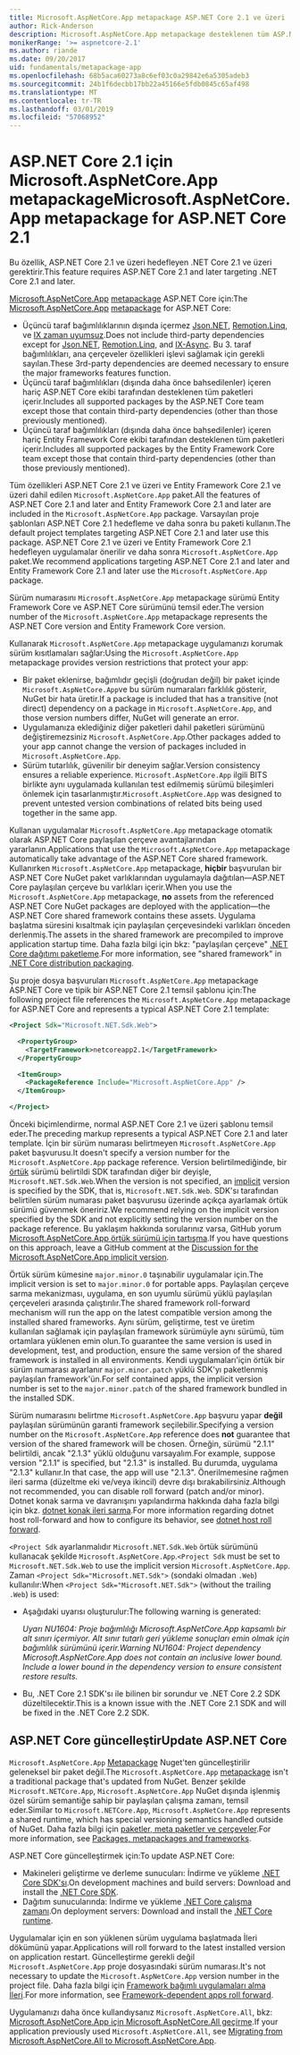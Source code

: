 ```yaml
---
title: Microsoft.AspNetCore.App metapackage ASP.NET Core 2.1 ve üzeri
author: Rick-Anderson
description: Microsoft.AspNetCore.App metapackage desteklenen tüm ASP.NET Core ve Entity Framework Core paketleri içerir.
monikerRange: '>= aspnetcore-2.1'
ms.author: riande
ms.date: 09/20/2017
uid: fundamentals/metapackage-app
ms.openlocfilehash: 68b5aca60273a8c6ef03c0a29842e6a5305adeb3
ms.sourcegitcommit: 24b1f6decbb17bb22a45166e5fdb0845c65af498
ms.translationtype: MT
ms.contentlocale: tr-TR
ms.lasthandoff: 03/01/2019
ms.locfileid: "57068952"
---
```

# <a name="microsoftaspnetcoreapp-metapackage-for-aspnet-core-21"></a><span data-ttu-id="9d610-103">ASP.NET Core 2.1 için Microsoft.AspNetCore.App metapackage</span><span class="sxs-lookup"><span data-stu-id="9d610-103">Microsoft.AspNetCore.App metapackage for ASP.NET Core 2.1</span></span>

<span data-ttu-id="9d610-104">Bu özellik, ASP.NET Core 2.1 ve üzeri hedefleyen .NET Core 2.1 ve üzeri gerektirir.</span><span class="sxs-lookup"><span data-stu-id="9d610-104">This feature requires ASP.NET Core 2.1 and later targeting .NET Core 2.1 and later.</span></span>

<span data-ttu-id="9d610-105">[Microsoft.AspNetCore.App](https://www.nuget.org/packages/Microsoft.AspNetCore.App) [metapackage](/dotnet/core/packages#metapackages) ASP.NET Core için:</span><span class="sxs-lookup"><span data-stu-id="9d610-105">The [Microsoft.AspNetCore.App](https://www.nuget.org/packages/Microsoft.AspNetCore.App) [metapackage](/dotnet/core/packages#metapackages) for ASP.NET Core:</span></span>

* <span data-ttu-id="9d610-106">Üçüncü taraf bağımlılıklarının dışında içermez [Json.NET](https://www.nuget.org/packages/Newtonsoft.Json/), [Remotion.Linq](https://www.nuget.org/packages/Remotion.Linq/), ve [IX zaman uyumsuz](https://www.nuget.org/packages/System.Interactive.Async/).</span><span class="sxs-lookup"><span data-stu-id="9d610-106">Does not include third-party dependencies except for [Json.NET](https://www.nuget.org/packages/Newtonsoft.Json/), [Remotion.Linq](https://www.nuget.org/packages/Remotion.Linq/), and [IX-Async](https://www.nuget.org/packages/System.Interactive.Async/).</span></span> <span data-ttu-id="9d610-107">Bu 3. taraf bağımlılıkları, ana çerçeveler özellikleri işlevi sağlamak için gerekli sayılan.</span><span class="sxs-lookup"><span data-stu-id="9d610-107">These 3rd-party dependencies are deemed necessary to ensure the major frameworks features function.</span></span>
* <span data-ttu-id="9d610-108">Üçüncü taraf bağımlılıkları (dışında daha önce bahsedilenler) içeren hariç ASP.NET Core ekibi tarafından desteklenen tüm paketleri içerir.</span><span class="sxs-lookup"><span data-stu-id="9d610-108">Includes all supported packages by the ASP.NET Core team except those that contain third-party dependencies (other than those previously mentioned).</span></span>
* <span data-ttu-id="9d610-109">Üçüncü taraf bağımlılıkları (dışında daha önce bahsedilenler) içeren hariç Entity Framework Core ekibi tarafından desteklenen tüm paketleri içerir.</span><span class="sxs-lookup"><span data-stu-id="9d610-109">Includes all supported packages by the Entity Framework Core team except those that contain third-party dependencies (other than those previously mentioned).</span></span>

<span data-ttu-id="9d610-110">Tüm özellikleri ASP.NET Core 2.1 ve üzeri ve Entity Framework Core 2.1 ve üzeri dahil edilen `Microsoft.AspNetCore.App` paket.</span><span class="sxs-lookup"><span data-stu-id="9d610-110">All the features of ASP.NET Core 2.1 and later and Entity Framework Core 2.1 and later are included in the `Microsoft.AspNetCore.App` package.</span></span> <span data-ttu-id="9d610-111">Varsayılan proje şablonları ASP.NET Core 2.1 hedefleme ve daha sonra bu paketi kullanın.</span><span class="sxs-lookup"><span data-stu-id="9d610-111">The default project templates targeting ASP.NET Core 2.1 and later use this package.</span></span> <span data-ttu-id="9d610-112">ASP.NET Core 2.1 ve üzeri ve Entity Framework Core 2.1 hedefleyen uygulamalar önerilir ve daha sonra `Microsoft.AspNetCore.App` paket.</span><span class="sxs-lookup"><span data-stu-id="9d610-112">We recommend applications targeting ASP.NET Core 2.1 and later and Entity Framework Core 2.1 and later use the `Microsoft.AspNetCore.App` package.</span></span>

<span data-ttu-id="9d610-113">Sürüm numarasını `Microsoft.AspNetCore.App` metapackage sürümü Entity Framework Core ve ASP.NET Core sürümünü temsil eder.</span><span class="sxs-lookup"><span data-stu-id="9d610-113">The version number of the `Microsoft.AspNetCore.App` metapackage represents the ASP.NET Core version and Entity Framework Core version.</span></span>

<span data-ttu-id="9d610-114">Kullanarak `Microsoft.AspNetCore.App` metapackage uygulamanızı korumak sürüm kısıtlamaları sağlar:</span><span class="sxs-lookup"><span data-stu-id="9d610-114">Using the `Microsoft.AspNetCore.App` metapackage provides version restrictions that protect your app:</span></span>

* <span data-ttu-id="9d610-115">Bir paket eklenirse, bağımlıdır geçişli (doğrudan değil) bir paket içinde `Microsoft.AspNetCore.App`ve bu sürüm numaraları farklılık gösterir, NuGet bir hata üretir.</span><span class="sxs-lookup"><span data-stu-id="9d610-115">If a package is included that has a transitive (not direct) dependency on a package in `Microsoft.AspNetCore.App`, and those version numbers differ, NuGet will generate an error.</span></span>
* <span data-ttu-id="9d610-116">Uygulamanıza eklediğiniz diğer paketleri dahil paketleri sürümünü değiştiremezsiniz `Microsoft.AspNetCore.App`.</span><span class="sxs-lookup"><span data-stu-id="9d610-116">Other packages added to your app cannot change the version of packages included in `Microsoft.AspNetCore.App`.</span></span>
* <span data-ttu-id="9d610-117">Sürüm tutarlılık, güvenilir bir deneyim sağlar.</span><span class="sxs-lookup"><span data-stu-id="9d610-117">Version consistency ensures a reliable experience.</span></span> <span data-ttu-id="9d610-118">`Microsoft.AspNetCore.App` ilgili BITS birlikte aynı uygulamada kullanılan test edilmemiş sürümü bileşimleri önlemek için tasarlanmıştır.</span><span class="sxs-lookup"><span data-stu-id="9d610-118">`Microsoft.AspNetCore.App` was designed to prevent untested version combinations of related bits being used together in the same app.</span></span>

<span data-ttu-id="9d610-119">Kullanan uygulamalar `Microsoft.AspNetCore.App` metapackage otomatik olarak ASP.NET Core paylaşılan çerçeve avantajlarından yararlanın.</span><span class="sxs-lookup"><span data-stu-id="9d610-119">Applications that use the `Microsoft.AspNetCore.App` metapackage automatically take advantage of the ASP.NET Core shared framework.</span></span> <span data-ttu-id="9d610-120">Kullanırken `Microsoft.AspNetCore.App` metapackage, **hiçbir** başvurulan bir ASP.NET Core NuGet paket varlıklarından uygulamayla dağıtılan&mdash;ASP.NET Core paylaşılan çerçeve bu varlıkları içerir.</span><span class="sxs-lookup"><span data-stu-id="9d610-120">When you use the `Microsoft.AspNetCore.App` metapackage, **no** assets from the referenced ASP.NET Core NuGet packages are deployed with the application&mdash;the ASP.NET Core shared framework contains these assets.</span></span> <span data-ttu-id="9d610-121">Uygulama başlatma süresini kısaltmak için paylaşılan çerçevesindeki varlıkları önceden derlenmiş.</span><span class="sxs-lookup"><span data-stu-id="9d610-121">The assets in the shared framework are precompiled to improve application startup time.</span></span> <span data-ttu-id="9d610-122">Daha fazla bilgi için bkz: "paylaşılan çerçeve" [.NET Core dağıtımı paketleme](/dotnet/core/build/distribution-packaging).</span><span class="sxs-lookup"><span data-stu-id="9d610-122">For more information, see "shared framework" in [.NET Core distribution packaging](/dotnet/core/build/distribution-packaging).</span></span>

<span data-ttu-id="9d610-123">Şu proje dosya başvuruları `Microsoft.AspNetCore.App` metapackage ASP.NET Core ve tipik bir ASP.NET Core 2.1 temsil şablonu için:</span><span class="sxs-lookup"><span data-stu-id="9d610-123">The following project file references the `Microsoft.AspNetCore.App` metapackage for ASP.NET Core and represents a typical ASP.NET Core 2.1 template:</span></span>

```xml
<Project Sdk="Microsoft.NET.Sdk.Web">

  <PropertyGroup>
    <TargetFramework>netcoreapp2.1</TargetFramework>
  </PropertyGroup>

  <ItemGroup>
    <PackageReference Include="Microsoft.AspNetCore.App" />
  </ItemGroup>

</Project>
```

<span data-ttu-id="9d610-124">Önceki biçimlendirme, normal ASP.NET Core 2.1 ve üzeri şablonu temsil eder.</span><span class="sxs-lookup"><span data-stu-id="9d610-124">The preceding markup represents a typical ASP.NET Core 2.1 and later template.</span></span> <span data-ttu-id="9d610-125">İçin bir sürüm numarası belirtmeyen `Microsoft.AspNetCore.App` paket başvurusu.</span><span class="sxs-lookup"><span data-stu-id="9d610-125">It doesn't specify a version number for the `Microsoft.AspNetCore.App` package reference.</span></span> <span data-ttu-id="9d610-126">Version belirtilmediğinde, bir [örtük](https://github.com/dotnet/core/blob/master/release-notes/1.0/sdk/1.0-rc3-implicit-package-refs.md) sürümü belirtildi SDK tarafından diğer bir deyişle, `Microsoft.NET.Sdk.Web`.</span><span class="sxs-lookup"><span data-stu-id="9d610-126">When the version is not specified, an [implicit](https://github.com/dotnet/core/blob/master/release-notes/1.0/sdk/1.0-rc3-implicit-package-refs.md) version is specified by the SDK, that is, `Microsoft.NET.Sdk.Web`.</span></span> <span data-ttu-id="9d610-127">SDK'sı tarafından belirtilen sürüm numarası paket başvurusu üzerinde açıkça ayarlamak örtük sürümü güvenmek öneririz.</span><span class="sxs-lookup"><span data-stu-id="9d610-127">We recommend relying on the implicit version specified by the SDK and not explicitly setting the version number on the package reference.</span></span> <span data-ttu-id="9d610-128">Bu yaklaşım hakkında sorularınız varsa, GitHub yorum [Microsoft.AspNetCore.App örtük sürümü için tartışma](https://github.com/aspnet/Docs/issues/6430).</span><span class="sxs-lookup"><span data-stu-id="9d610-128">If you have questions on this approach, leave a GitHub comment at the [Discussion for the Microsoft.AspNetCore.App implicit version](https://github.com/aspnet/Docs/issues/6430).</span></span>

<span data-ttu-id="9d610-129">Örtük sürüm kümesine `major.minor.0` taşınabilir uygulamalar için.</span><span class="sxs-lookup"><span data-stu-id="9d610-129">The implicit version is set to `major.minor.0` for portable apps.</span></span> <span data-ttu-id="9d610-130">Paylaşılan çerçeve sarma mekanizması, uygulama, en son uyumlu sürümü yüklü paylaşılan çerçeveleri arasında çalıştırılır.</span><span class="sxs-lookup"><span data-stu-id="9d610-130">The shared framework roll-forward mechanism will run the app on the latest compatible version among the installed shared frameworks.</span></span> <span data-ttu-id="9d610-131">Aynı sürüm, geliştirme, test ve üretim kullanılan sağlamak için paylaşılan framework sürümüyle aynı sürümü, tüm ortamlara yüklenen emin olun.</span><span class="sxs-lookup"><span data-stu-id="9d610-131">To guarantee the same version is used in development, test, and production, ensure the same version of the shared framework is installed in all environments.</span></span> <span data-ttu-id="9d610-132">Kendi uygulamaları'için örtük bir sürüm numarası ayarlanır `major.minor.patch` yüklü SDK'yı paketlenmiş paylaşılan framework'ün.</span><span class="sxs-lookup"><span data-stu-id="9d610-132">For self contained apps, the implicit version number is set to the `major.minor.patch` of the shared framework bundled in the installed SDK.</span></span>

<span data-ttu-id="9d610-133">Sürüm numarasını belirtme `Microsoft.AspNetCore.App` başvuru yapar **değil** paylaşılan sürümünün garanti framework seçilebilir.</span><span class="sxs-lookup"><span data-stu-id="9d610-133">Specifying a version number on the `Microsoft.AspNetCore.App` reference does **not** guarantee that version of the shared framework will be chosen.</span></span> <span data-ttu-id="9d610-134">Örneğin, sürümü "2.1.1" belirtildi, ancak "2.1.3" yüklü olduğunu varsayalım.</span><span class="sxs-lookup"><span data-stu-id="9d610-134">For example, suppose version "2.1.1" is specified, but "2.1.3" is installed.</span></span> <span data-ttu-id="9d610-135">Bu durumda, uygulama "2.1.3" kullanır.</span><span class="sxs-lookup"><span data-stu-id="9d610-135">In that case, the app will use "2.1.3".</span></span> <span data-ttu-id="9d610-136">Önerilmemesine rağmen ileri sarma (düzeltme eki ve/veya ikincil) devre dışı bırakabilirsiniz.</span><span class="sxs-lookup"><span data-stu-id="9d610-136">Although not recommended, you can disable roll forward (patch and/or minor).</span></span> <span data-ttu-id="9d610-137">Dotnet konak sarma ve davranışını yapılandırma hakkında daha fazla bilgi için bkz. [dotnet konak ileri sarma](https://github.com/dotnet/core-setup/blob/master/Documentation/design-docs/roll-forward-on-no-candidate-fx.md).</span><span class="sxs-lookup"><span data-stu-id="9d610-137">For more information regarding dotnet host roll-forward and how to configure its behavior, see [dotnet host roll forward](https://github.com/dotnet/core-setup/blob/master/Documentation/design-docs/roll-forward-on-no-candidate-fx.md).</span></span>

<span data-ttu-id="9d610-138">`<Project Sdk` ayarlanmalıdır `Microsoft.NET.Sdk.Web` örtük sürümünü kullanacak şekilde `Microsoft.AspNetCore.App`.</span><span class="sxs-lookup"><span data-stu-id="9d610-138">`<Project Sdk` must be set to `Microsoft.NET.Sdk.Web` to use the implicit version `Microsoft.AspNetCore.App`.</span></span>  <span data-ttu-id="9d610-139">Zaman `<Project Sdk="Microsoft.NET.Sdk">` (sondaki olmadan `.Web`) kullanılır:</span><span class="sxs-lookup"><span data-stu-id="9d610-139">When `<Project Sdk="Microsoft.NET.Sdk">` (without the trailing `.Web`) is used:</span></span>

* <span data-ttu-id="9d610-140">Aşağıdaki uyarısı oluşturulur:</span><span class="sxs-lookup"><span data-stu-id="9d610-140">The following warning is generated:</span></span>

     <span data-ttu-id="9d610-141">*Uyarı NU1604: Proje bağımlılığı Microsoft.AspNetCore.App kapsamlı bir alt sınırı içermiyor. Alt sınır tutarlı geri yükleme sonuçları emin olmak için bağımlılık sürümünü içerir.*</span><span class="sxs-lookup"><span data-stu-id="9d610-141">*Warning NU1604: Project dependency Microsoft.AspNetCore.App does not contain an inclusive lower bound. Include a lower bound in the dependency version to ensure consistent restore results.*</span></span>
* <span data-ttu-id="9d610-142">Bu, .NET Core 2.1 SDK'sı ile bilinen bir sorundur ve .NET Core 2.2 SDK düzeltilecektir.</span><span class="sxs-lookup"><span data-stu-id="9d610-142">This is a known issue with the .NET Core 2.1 SDK and will be fixed in the .NET Core 2.2 SDK.</span></span>

<a name="update"></a>

## <a name="update-aspnet-core"></a><span data-ttu-id="9d610-143">ASP.NET Core güncelleştir</span><span class="sxs-lookup"><span data-stu-id="9d610-143">Update ASP.NET Core</span></span>

<span data-ttu-id="9d610-144">`Microsoft.AspNetCore.App` [Metapackage](/dotnet/core/packages#metapackages) Nuget'ten güncelleştirilir geleneksel bir paket değil.</span><span class="sxs-lookup"><span data-stu-id="9d610-144">The `Microsoft.AspNetCore.App` [metapackage](/dotnet/core/packages#metapackages) isn't a traditional package that's updated from NuGet.</span></span> <span data-ttu-id="9d610-145">Benzer şekilde `Microsoft.NETCore.App`, `Microsoft.AspNetCore.App` NuGet dışında işlenmiş özel sürüm semantiğe sahip bir paylaşılan çalışma zamanı, temsil eder.</span><span class="sxs-lookup"><span data-stu-id="9d610-145">Similar to `Microsoft.NETCore.App`, `Microsoft.AspNetCore.App` represents a shared runtime, which has special versioning semantics handled outside of NuGet.</span></span> <span data-ttu-id="9d610-146">Daha fazla bilgi için [paketler, meta paketler ve çerçeveler](/dotnet/core/packages).</span><span class="sxs-lookup"><span data-stu-id="9d610-146">For more information, see [Packages, metapackages and frameworks](/dotnet/core/packages).</span></span>

<span data-ttu-id="9d610-147">ASP.NET Core güncelleştirmek için:</span><span class="sxs-lookup"><span data-stu-id="9d610-147">To update ASP.NET Core:</span></span>

* <span data-ttu-id="9d610-148">Makineleri geliştirme ve derleme sunucuları: İndirme ve yükleme [.NET Core SDK'sı](https://www.microsoft.com/net/download).</span><span class="sxs-lookup"><span data-stu-id="9d610-148">On development machines and build servers: Download and install the [.NET Core SDK](https://www.microsoft.com/net/download).</span></span>
* <span data-ttu-id="9d610-149">Dağıtım sunucularında: İndirme ve yükleme [.NET Core çalışma zamanı](https://www.microsoft.com/net/download).</span><span class="sxs-lookup"><span data-stu-id="9d610-149">On deployment servers: Download and install the [.NET Core runtime](https://www.microsoft.com/net/download).</span></span>

 <span data-ttu-id="9d610-150">Uygulamalar için en son yüklenen sürüm uygulama başlatmada İleri dökümünü yapar.</span><span class="sxs-lookup"><span data-stu-id="9d610-150">Applications will roll forward to the latest installed version on application restart.</span></span> <span data-ttu-id="9d610-151">Güncelleştirme gerekli değil `Microsoft.AspNetCore.App` proje dosyasındaki sürüm numarası.</span><span class="sxs-lookup"><span data-stu-id="9d610-151">It's not necessary to update the `Microsoft.AspNetCore.App` version number in the project file.</span></span> <span data-ttu-id="9d610-152">Daha fazla bilgi için [Framework bağımlı uygulamaları alma İleri](/dotnet/core/versions/selection#framework-dependent-apps-roll-forward).</span><span class="sxs-lookup"><span data-stu-id="9d610-152">For more information, see [Framework-dependent apps roll forward](/dotnet/core/versions/selection#framework-dependent-apps-roll-forward).</span></span>

<span data-ttu-id="9d610-153">Uygulamanızı daha önce kullandıysanız `Microsoft.AspNetCore.All`, bkz: [Microsoft.AspNetCore.App için Microsoft.AspNetCore.All geçirme](xref:fundamentals/metapackage#migrate).</span><span class="sxs-lookup"><span data-stu-id="9d610-153">If your application previously used `Microsoft.AspNetCore.All`, see [Migrating from Microsoft.AspNetCore.All to Microsoft.AspNetCore.App](xref:fundamentals/metapackage#migrate).</span></span>
